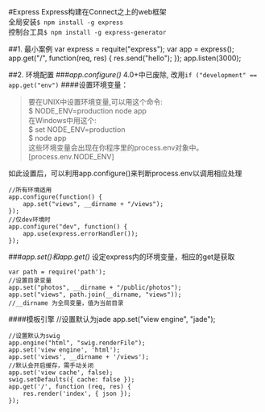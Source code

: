 #Express
Express构建在Connect之上的web框架  
全局安装`$ npm install -g express`  
控制台工具`$ npm install -g express-generator`  

##1. 最小案例
    var express = requite("express");
    var app = express();
    app.get("/", function(req, res) {
        res.send("hello");
    });
    app.listen(3000);

##2. 环境配置
###*app.configure()*
4.0+中已废除, 改用`if ("development" == app.get("env")`
####设置环境变量：

>要在UNIX中设置环境变量,可以用这个命令:  
>$ NODE_ENV=production node app  
>在Windows中用这个:  
>$ set NODE_ENV=production  
>$ node app  
>这些环境变量会出现在你程序里的process.env对象中。[process.env.NODE_ENV]

如此设置后，可以利用app.configure()来判断process.env以调用相应处理

    //所有环境适用
    app.configure(function() {
        app.set("views", __dirname + "/views");
    });
    //仅dev环境时
    app.configure("dev", function() {
        app.use(express.errorHandler());
    });

###*app.set()*和*app.get()*
设定express内的环境变量，相应的get是获取

    var path = require('path');
    //设置目录变量
    app.set("photos", __dirname + "/public/photos");
    app.set("views", path.join(__dirname, "views"));
    //__dirname 为全局变量，值为当前目录

####模板引擎
    //设置默认为jade
    app.set("view engine", "jade");

    //设置默认为swig
    app.engine("html", "swig.renderFile");
    app.set('view engine', 'html');
    app.set('views', __dirname + '/views');
    //默认会开启缓存，需手动关闭
    app.set('view cache', false);
    swig.setDefaults({ cache: false });
    app.get('/', function (req, res) {
        res.render('index', { json });
    });